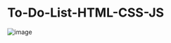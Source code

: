 # To-Do-List-HTML-CSS-JS
![image](https://user-images.githubusercontent.com/91935784/226113576-0f282a4b-d87e-4164-89e8-7aabd9b6bc2c.png)

